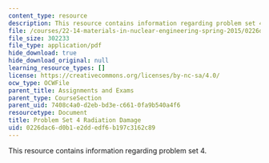```yaml
---
content_type: resource
description: This resource contains information regarding problem set 4.
file: /courses/22-14-materials-in-nuclear-engineering-spring-2015/0226dac6d0b1e2ddedf6b197c3162c89_MIT22_14S15_Pset4.pdf
file_size: 302233
file_type: application/pdf
hide_download: true
hide_download_original: null
learning_resource_types: []
license: https://creativecommons.org/licenses/by-nc-sa/4.0/
ocw_type: OCWFile
parent_title: Assignments and Exams
parent_type: CourseSection
parent_uid: 7408c4a0-d2eb-bd3e-c661-0fa9b540a4f6
resourcetype: Document
title: Problem Set 4 Radiation Damage
uid: 0226dac6-d0b1-e2dd-edf6-b197c3162c89
---
```

This resource contains information regarding problem set 4.